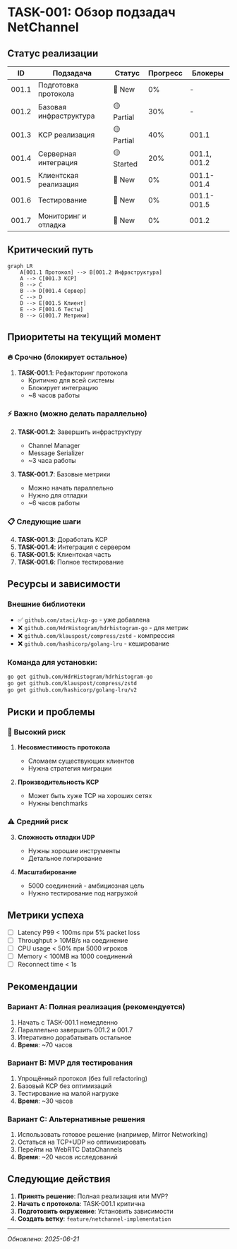 # TASK-001: Обзор подзадач NetChannel

## Статус реализации

| ID | Подзадача | Статус | Прогресс | Блокеры |
|----|-----------|--------|----------|---------|
| 001.1 | Подготовка протокола | 🔴 New | 0% | - |
| 001.2 | Базовая инфраструктура | 🟡 Partial | 30% | - |
| 001.3 | KCP реализация | 🟡 Partial | 40% | 001.1 |
| 001.4 | Серверная интеграция | 🟡 Started | 20% | 001.1, 001.2 |
| 001.5 | Клиентская реализация | 🔴 New | 0% | 001.1-001.4 |
| 001.6 | Тестирование | 🔴 New | 0% | 001.1-001.5 |
| 001.7 | Мониторинг и отладка | 🔴 New | 0% | 001.2 |

## Критический путь

```mermaid
graph LR
    A[001.1 Протокол] --> B[001.2 Инфраструктура]
    A --> C[001.3 KCP]
    B --> C
    B --> D[001.4 Сервер]
    C --> D
    D --> E[001.5 Клиент]
    E --> F[001.6 Тесты]
    B --> G[001.7 Метрики]
```

## Приоритеты на текущий момент

### 🔥 Срочно (блокирует остальное)
1. **TASK-001.1**: Рефакторинг протокола
   - Критично для всей системы
   - Блокирует интеграцию
   - ~8 часов работы

### ⚡ Важно (можно делать параллельно)
2. **TASK-001.2**: Завершить инфраструктуру
   - Channel Manager
   - Message Serializer
   - ~3 часа работы

3. **TASK-001.7**: Базовые метрики
   - Можно начать параллельно
   - Нужно для отладки
   - ~6 часов работы

### 📋 Следующие шаги
4. **TASK-001.3**: Доработать KCP
5. **TASK-001.4**: Интеграция с сервером
6. **TASK-001.5**: Клиентская часть
7. **TASK-001.6**: Полное тестирование

## Ресурсы и зависимости

### Внешние библиотеки
- ✅ `github.com/xtaci/kcp-go` - уже добавлена
- ❌ `github.com/HdrHistogram/hdrhistogram-go` - для метрик
- ❌ `github.com/klauspost/compress/zstd` - компрессия
- ❌ `github.com/hashicorp/golang-lru` - кеширование

### Команда для установки:
```bash
go get github.com/HdrHistogram/hdrhistogram-go
go get github.com/klauspost/compress/zstd
go get github.com/hashicorp/golang-lru/v2
```

## Риски и проблемы

### 🚨 Высокий риск
1. **Несовместимость протокола**
   - Сломаем существующих клиентов
   - Нужна стратегия миграции

2. **Производительность KCP**
   - Может быть хуже TCP на хороших сетях
   - Нужны benchmarks

### ⚠️ Средний риск
3. **Сложность отладки UDP**
   - Нужны хорошие инструменты
   - Детальное логирование

4. **Масштабирование**
   - 5000 соединений - амбициозная цель
   - Нужно тестирование под нагрузкой

## Метрики успеха

- [ ] Latency P99 < 100ms при 5% packet loss
- [ ] Throughput > 10MB/s на соединение
- [ ] CPU usage < 50% при 5000 игроков
- [ ] Memory < 100MB на 1000 соединений
- [ ] Reconnect time < 1s

## Рекомендации

### Вариант A: Полная реализация (рекомендуется)
1. Начать с TASK-001.1 немедленно
2. Параллельно завершить 001.2 и 001.7
3. Итеративно дорабатывать остальное
4. **Время**: ~70 часов

### Вариант B: MVP для тестирования
1. Упрощённый протокол (без full refactoring)
2. Базовый KCP без оптимизаций
3. Тестирование на малой нагрузке
4. **Время**: ~30 часов

### Вариант C: Альтернативные решения
1. Использовать готовое решение (например, Mirror Networking)
2. Остаться на TCP+UDP но оптимизировать
3. Перейти на WebRTC DataChannels
4. **Время**: ~20 часов исследований

## Следующие действия

1. **Принять решение**: Полная реализация или MVP?
2. **Начать с протокола**: TASK-001.1 критична
3. **Подготовить окружение**: Установить зависимости
4. **Создать ветку**: `feature/netchannel-implementation`

---

*Обновлено: 2025-06-21* 